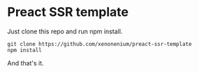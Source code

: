 # Preact SSR template

Just clone this repo and run npm install.  
     
`` git clone https://github.com/xenonenium/preact-ssr-template  
``   
``
   npm install   
``     
  
And that's it.

